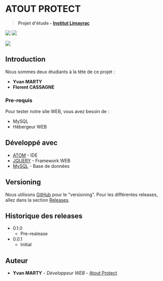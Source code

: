 # ATOUT PROTECT

> **Projet d'étude - [Institut Limayrac](http://www.limayrac.fr/)**

![](https://img.shields.io/travis/USER/REPO.svg) ![](https://img.shields.io/github/issues/McFly12/AtoutProtect.svg)

![](http://international.limayrac.fr/sites/international.limayrac.fr/files/logo_limayrac_jpeg_2016.jpg)

## Introduction

Nous sommes deux étudiants à la tête de ce projet :
- **Yvan MARTY**
- **Florent CASSAGNE**

### Pre-requis

Pour tester notre site WEB, vous avez besoin de :
- MySQL
- Hébergeur WEB

## Développé avec

* [ATOM](https://atom.io/) - IDE
* [JQUERY](https://jquery.com/) - Framework WEB
* [MySQL](https://www.mysql.com/fr/) - Base de données

## Versioning

Nous utilisons [GitHub](https://github.com/McFly12/AtoutProtect) pour le "versioning". Pour les différentes releases, allez dans la section [Releases](https://github.com/McFly12/AtoutProtect/tags). 

## Historique des releases

* 0.1.0
    * Pre-realease
* 0.0.1
    * Initial

## Auteur

* **Yvan MARTY** - *Développeur WEB* - [Atout Protect](https://github.com/McFly12/AtoutProtect)
